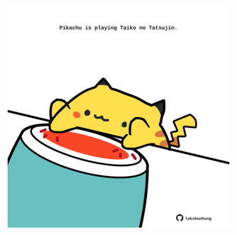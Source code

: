 <!-- built at 25/01/2021, 08:25:34 UTC -->
<p align="center">
  <img width="500" height="500" src="./ReadmeImage.svg">
</p>
